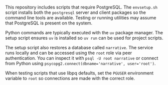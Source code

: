 This repository includes scripts that require PostgreSQL. The `envsetup.sh` script installs both the `postgresql` server and client packages so the command line tools are available. Testing or running utilities may assume that PostgreSQL is present on the system.

Python commands are typically executed with the `uv` package manager. The setup script ensures `uv` is installed so `uv run` can be used for project scripts.

The setup script also restores a database called `narrative`. The service runs
locally and can be accessed using the `root` role via peer authentication. You
can inspect it with `psql -U root narrative` or connect from Python using
`psycopg2.connect(dbname='narrative', user='root')`.

When testing scripts that use libpq defaults, set the `PGUSER` environment
variable to `root` so connections are made with the correct role.
